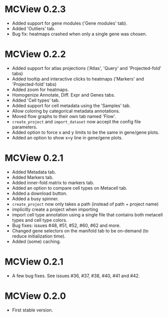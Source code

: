 # MCView 0.2.3

* Added support for gene modules ('Gene modules' tab). 
* Added 'Outliers' tab.
* Bug fix: heatmaps crashed when only a single gene was chosen.  

# MCView 0.2.2

* Added support for atlas projections ('Atlas', 'Query' and 'Projected-fold' tabs)
* Added tooltip and interactive clicks to heatmaps ('Markers' and 'Projected-fold' tabs)
* Added zoom for heatmaps. 
* Homogenize Annotate, Diff. Expr and Genes tabs. 
* Added 'Cell types' tab. 
* Added support for cell metadata using the 'Samples' tab. 
* Allow coloring by categorical metadata annotations. 
* Moved flow graphs to their own tab named 'Flow'. 
* `create_project` and `import_dataset` now accept the config file parameters. 
* Added option to force x and y limits to be the same in gene/gene plots.
* Added an option to show x=y line in gene/gene plots.

# MCView 0.2.1

* Added Metadata tab.
* Added Markers tab.
* Added inner-fold matrix to markers tab. 
* Added an option to compare cell types on Metacell tab. 
* Added a download button.
* Added a busy spinner. 
* `create_project` now only takes a path (instead of path + project name)
* implicitly create a project when importing
* import cell type annotation using a single file that contains both metacell types and cell type colors. 
* Bug fixes: issues #48, #51, #52, #60, #62 and more. 
* Changed gene selectors on the manifold tab to be on-demand (to reduce initialization time).
* Added (some) caching.

# MCView 0.2.1

* A few bug fixes. See issues #36, #37, #38, #40, #41 and #42. 

# MCView 0.2.0

* First stable version.


